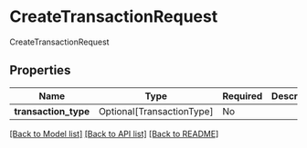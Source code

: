 # CreateTransactionRequest

CreateTransactionRequest

## Properties
| Name | Type | Required | Description |
| ------------ | ------------- | ------------- | ------------- |
**transaction_type** | Optional[TransactionType] | No |  |


[[Back to Model list]](../../README.md#models-v1-link) [[Back to API list]](../../README.md#documentation-for-api-endpoints) [[Back to README]](../../README.md)

